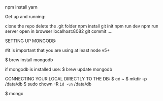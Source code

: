 npm install
yarn


Get up and running:

clone the repo
delete the .git folder
npm install
git init
npm run dev
npm run server
open in browser localhost:8082
git commit ....


SETTING UP MONGODB:

#it is important that you are using at least node v5+

$ brew install mongodb

if mongodb is installed use:
$ brew update mongodb

CONNECTING YOUR LOCAL DIRECTLY TO THE DB:
$ cd ~
$ mkdir -p /data/db
$ sudo chown -R `id -un` /data/db

$ mongo 